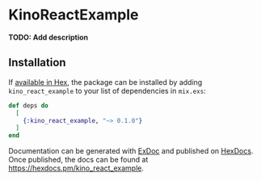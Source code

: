 # KinoReactExample

**TODO: Add description**

## Installation

If [available in Hex](https://hex.pm/docs/publish), the package can be installed
by adding `kino_react_example` to your list of dependencies in `mix.exs`:

```elixir
def deps do
  [
    {:kino_react_example, "~> 0.1.0"}
  ]
end
```

Documentation can be generated with [ExDoc](https://github.com/elixir-lang/ex_doc)
and published on [HexDocs](https://hexdocs.pm). Once published, the docs can
be found at <https://hexdocs.pm/kino_react_example>.

